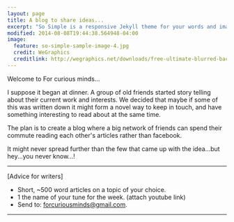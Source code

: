 ```yaml
---
layout: page
title: A blog to share ideas...
excerpt: "So Simple is a responsive Jekyll theme for your words and images."
modified: 2014-08-08T19:44:38.564948-04:00
image:
  feature: so-simple-sample-image-4.jpg
  credit: WeGraphics
  creditlink: http://wegraphics.net/downloads/free-ultimate-blurred-background-pack/
---
```


Welcome to For curious minds...

I suppose it began at dinner. A group of old friends started story telling about their current work and interests. We decided that maybe if some of this was written down it might form a novel way to keep in touch, and have something interesting to read about at the same time.

The plan is to create a blog where a big network of friends can spend their commute reading each other's articles rather than facebook.

It might never spread further than the few that came up with the idea...but hey...you never know...!

---

[Advice for writers]

- Short, ~500 word articles on a topic of your choice.
- 1 the name of your tune for the week. (attach youtube link)
- Send to: forcuriousminds@gmail.com.

---
